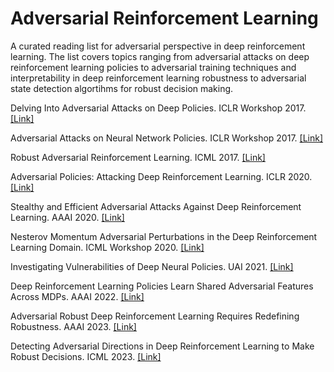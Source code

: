 # Adversarial Reinforcement Learning

A curated reading list for adversarial perspective in deep reinforcement learning. The list covers topics ranging from adversarial attacks on deep reinforcement learning policies to adversarial training techniques and interpretability in deep reinforcement learning robustness to adversarial state detection algortihms for robust decision making.

Delving Into Adversarial Attacks on Deep Policies. ICLR Workshop 2017. [[Link]](https://arxiv.org/abs/1705.06452)

Adversarial Attacks on Neural Network Policies. ICLR Workshop 2017. [[Link]](https://openreview.net/pdf?id=ryvlRyBKl)

Robust Adversarial Reinforcement Learning. ICML 2017. [[Link]](http://proceedings.mlr.press/v70/pinto17a/pinto17a.pdf)

Adversarial Policies: Attacking Deep Reinforcement Learning. ICLR 2020. [[Link]](https://openreview.net/pdf?id=HJgEMpVFwB)

Stealthy and Efficient Adversarial Attacks Against Deep Reinforcement Learning. AAAI 2020. [[Link]](https://ojs.aaai.org/index.php/AAAI/article/view/6047/5903)

Nesterov Momentum Adversarial Perturbations in the Deep Reinforcement Learning Domain. ICML Workshop 2020. [[Link]](https://biases-invariances-generalization.github.io/pdf/big_33.pdf)

Investigating Vulnerabilities of Deep Neural Policies. UAI 2021. [[Link]](https://proceedings.mlr.press/v161/korkmaz21a.html)

Deep Reinforcement Learning Policies Learn Shared Adversarial Features Across MDPs. AAAI 2022. [[Link]](https://aaai.org/papers/07229-deep-reinforcement-learning-policies-learn-shared-adversarial-features-across-mdps/)

Adversarial Robust Deep Reinforcement Learning Requires Redefining Robustness. AAAI 2023. [[Link]](https://ojs.aaai.org/index.php/AAAI/article/view/26009)

Detecting Adversarial Directions in Deep Reinforcement Learning to Make Robust Decisions. ICML 2023. [[Link]](https://proceedings.mlr.press/v202/korkmaz23a.html)
